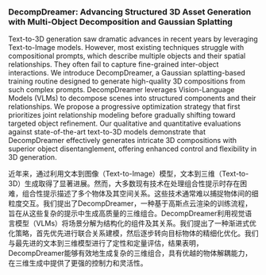 ### DecompDreamer: Advancing Structured 3D Asset Generation with Multi-Object Decomposition and Gaussian Splatting

Text-to-3D generation saw dramatic advances in recent years by leveraging Text-to-Image models. However, most existing techniques struggle with compositional prompts, which describe multiple objects and their spatial relationships. They often fail to capture fine-grained inter-object interactions. We introduce DecompDreamer, a Gaussian splatting-based training routine designed to generate high-quality 3D compositions from such complex prompts. DecompDreamer leverages Vision-Language Models (VLMs) to decompose scenes into structured components and their relationships. We propose a progressive optimization strategy that first prioritizes joint relationship modeling before gradually shifting toward targeted object refinement. Our qualitative and quantitative evaluations against state-of-the-art text-to-3D models demonstrate that DecompDreamer effectively generates intricate 3D compositions with superior object disentanglement, offering enhanced control and flexibility in 3D generation.

近年来，通过利用文本到图像（Text-to-Image）模型，文本到三维（Text-to-3D）生成取得了显著进展。然而，大多数现有技术在处理组合性提示时存在困难，组合性提示描述了多个物体及其空间关系。这些技术通常难以捕捉物体间的细粒度交互。我们提出了DecompDreamer，一种基于高斯点云渲染的训练流程，旨在从这些复杂的提示中生成高质量的三维组合。DecompDreamer利用视觉语言模型（VLMs）将场景分解为结构化的组件及其关系。我们提出了一种渐进式优化策略，首先优先进行联合关系建模，然后逐步转向目标物体的精细化优化。我们与最先进的文本到三维模型进行了定性和定量评估，结果表明，DecompDreamer能够有效地生成复杂的三维组合，具有优越的物体解耦能力，在三维生成中提供了更强的控制力和灵活性。
